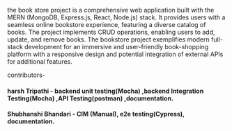 the book store project is a comprehensive web application built with the MERN (MongoDB, Express.js, React, Node.js) stack. It provides users with a seamless online bookstore experience, featuring a diverse catalog of books. The project implements CRUD operations, enabling users to add, update, and remove books. The bookstore project exemplifies modern full-stack development for an immersive and user-friendly book-shopping platform with a responsive design and potential integration of external APIs for additional features.


contributors-
#### harsh Tripathi - backend unit testing(Mocha) ,backend Integration Testing(Mocha) ,API Testing(postman) ,documentation.
#### Shubhanshi Bhandari - CIM (Manual), e2e testing(Cypress), documentation.



